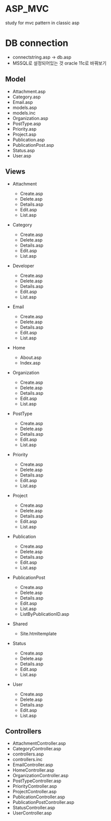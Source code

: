 # ASP_MVC
study for mvc pattern in classic asp

# DB connection
- connectstring.asp -> db.asp
- MSSQL로 설정되어있는 것 oracle 11c로 바꿔보기

## Model
- Attachment.asp
- Category.asp
- Email.asp
- models.asp
- models.inc
- Organization.asp
- PostType.asp
- Priority.asp
- Project.asp
- Publication.asp
- PublicationPost.asp
- Status.asp
- User.asp

## Views
- Attachment
	- Create.asp
	- Delete.asp
	- Details.asp
	- Edit.asp
	- List.asp

- Category
	- Create.asp
	- Delete.asp
	- Details.asp
	- Edit.asp
	- List.asp

- Developer
	- Create.asp
	- Delete.asp
	- Details.asp
	- Edit.asp
	- List.asp

- Email
	- Create.asp
	- Delete.asp
	- Details.asp
	- Edit.asp
	- List.asp

- Home
	- About.asp
	- Index.asp

- Organization
	- Create.asp
	- Delete.asp
	- Details.asp
	- Edit.asp
	- List.asp

- PostType
	- Create.asp
	- Delete.asp
	- Details.asp
	- Edit.asp
	- List.asp

- Priority
	- Create.asp
	- Delete.asp
	- Details.asp
	- Edit.asp
	- List.asp

- Project
	- Create.asp
	- Delete.asp
	- Details.asp
	- Edit.asp
	- List.asp

- Publication
	- Create.asp
	- Delete.asp
	- Details.asp
	- Edit.asp
	- List.asp

- PublicationPost
	- Create.asp
	- Delete.asp
	- Details.asp
	- Edit.asp
	- List.asp
	- ListByPublicationID.asp

- Shared
	- Site.htmltemplate
	
- Status
	- Create.asp
	- Delete.asp
	- Details.asp
	- Edit.asp
	- List.asp

- User
	- Create.asp
	- Delete.asp
	- Details.asp
	- Edit.asp
	- List.asp

## Controllers
- AttachmentController.asp
- CategoryController.asp
- controllers.asp
- controllers.inc
- EmailController.asp
- HomeController.asp
- OrganizationController.asp
- PostTypeController.asp
- PriorityController.asp
- ProjectController.asp
- PublicationController.asp
- PublicationPostController.asp
- StatusController.asp
- UserController.asp
